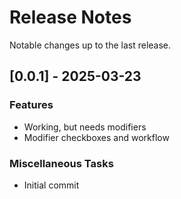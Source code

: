 # Release Notes

Notable changes up to the last release.

<!-- generated by git-cliff -->

## [0.0.1] - 2025-03-23

### Features

- Working, but needs modifiers
- Modifier checkboxes and workflow

### Miscellaneous Tasks

- Initial commit

